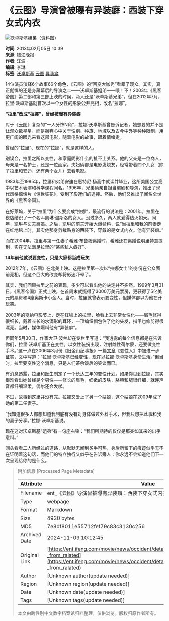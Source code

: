 # 《云图》导演曾被曝有异装癖：西装下穿女式内衣

![沃卓斯基姐弟（资料图）](http://y1.ifengimg.com/28931f9fac53e9a6/2013/0205/rdn_5110707e4ad8c.jpg)

**时间**: 2013年02月05日 10:39  
**来源**: 钱江晚报  
**作者**: 江波  
**编辑**: 李琳  
**标签**: [沃卓斯基](http://search.ifeng.com/sofeng/search.action?c=1&q=%E6%B2%83%E5%8D%93%E6%96%AF%E5%9F%BA) [云图](http://search.ifeng.com/sofeng/search.action?c=1&q=%E4%BA%91%E5%9B%BE) [异装癖](http://search.ifeng.com/sofeng/search.action?c=1&q=%E5%BC%82%E8%A3%85%E7%99%96)

14位演员演绎6个故事66个角色，《云图》的“百变大咖秀”看晕了观众。其实，真正彪悍的还是身藏幕后的导演之二——沃卓斯基姐弟——哦！不！2003年《黑客帝国》第二部和第三部上映的时候，两人还是“沃卓斯基兄弟”。但在2012年7月，拉里·沃卓斯基就首次以一个女性的形象公开亮相，改名“拉娜”。

**“拉里”改成“拉娜”，曾经被曝有异装癖**

对于《云图》复杂的“一人分饰N角”，拉娜·沃卓斯基曾告诉记者，她想要的并不是让观众数星星，而是摒弃心中关于性别、种族、地域以及古今中外等种种限制，用更广阔的眼光来看这部电影，随着电影的故事，跟着情绪走。

曾经的“拉里”、现在的“拉娜”，就是这样的人。

别误会，拉里之所以变性，和家庭阴影什么的扯不上关系。他的父亲是一位商人，母亲是一名护士，还是一位画家。夫妇俩都是电影发烧友，经常带着四个儿女（除了拉里和安迪，还有两个女儿）去看电影。

1983年至1985年，拉里和弟弟安迪在惠特尼·杨高中就读并毕业，这所美国公立高中以艺术表演和科学课程闻名。1996年，兄弟俩亲自担当编剧和导演，推出了现代风格惊悚片《惊世狂花》，受到了影迷们的追捧。然后，他们又推出了闻名全世界的《黑客帝国》。

在好莱坞，关于“拉里”为什么要变成“拉娜”，最流行的说法是：2001年，拉里在夜店结识了一个名叫凯琳·温斯洛的女人。没过多久，两人就爱得热火朝天。同年，凯琳与丈夫离婚。之后，凯琳的前夫开始大爆猛料，说“当拉里和我的前妻走在红地毯上时，其实他那身剪裁贴身的西装下，穿戴的是女式内衣。他有异装癖。”

而在2004年，拉里与第一任妻子希雅·布鲁姆离婚时，希雅还在离婚说明里特意提到，实在无法满足拉里的“某些私人癖好”。

**14年前他就说要变性，只是大家都当成玩笑**

2012年7年，《云图》在北美上映。这是拉里第一次以“拉娜女士”的身份在公众面前亮相，但这个巨大的改变却将影迷吓晕了。

其实，我们回顾拉里之前的表现，多少可以看出他的决定并不突然。1999年3月31日，《黑客帝国》正式上映，在首周末就揽得了3000万美元票房，更获得了5亿美元的票房和4座奥斯卡小金人。当时，拉里就曾表示要变性，但媒体都以为他在开玩笑。

2003年的戛纳电影节上，走在红毯上的拉里，脸看上去非常女性化——眉毛修得很细长，戴着长长的水滴形的耳环，一顶编织帽包住了他的头发，指甲也修剪得很漂亮。当时，媒体爆料他有“异装癖”。

但同年5月30日，作家大卫·波兰却在专栏里写道：“我透露的每个信息都是在告诉你们，拉里·沃卓斯基正在变性。以女性装扮出现，注射雌性荷尔蒙，还要做变性手术。”这一点在2006年3月份《旧金山纪事报》一篇[文章](http://app.ent.ifeng.com/star/3033)《变性人》中被进一步证实，文中写道：“拉里·沃卓斯基已经变性，现在以拉娜·沃卓斯基身份生活。”但当时，拉里要变性这个消息，只是人们茶余饭后的笑谈而已。

有消息透露，拉里和医生制定了一个长达三年的变性计划。如果你见到拉娜，其实很难看出她曾经是个男性——修长的眉毛，细嫩的皮肤，胳膊和腿很纤细，就连声音都纤细温柔，偶尔还会发嗲。

不过，故事到这里并没有完。拉娜又爱上了另一个姑娘，这个姑娘在2009年成了她的第二任妻子。

“我知道很多人都想知道我到底有没有对身体做过外科手术，但我只想把此事和我的妻子分享。”拉娜·沃卓斯基说。

现在这对沃卓斯基“姐弟”有一句座右铭：“我们所期待的仅仅是那突如其来的出乎意料。”

回头看看二人所经过的道路，从默默无闻到炙手可热，身后所留下的痕迹似乎无不在证明着这句话，而他们的特立独行又似乎在告诉旁人：你永远不会知道他们下一次呈现给你的是什么。

> 附加信息 [Processed Page Metadata]
>
> | Attribute       | Value                                  |
> |-----------------|----------------------------------------|
> | Filename        | ent_《云图》导演曾被曝有异装癖：西装下穿女式内衣_-_娱乐-_凤凰网.md                             |
> | Type            | webpage                                 |
> | Format          | Markdown                               |
> | Size            | 4930 bytes                           |
> | MD5             | 7e8df8011e55712fef79c83c3130c256                                  |
> | Archived Date   | 2024-11-09 10:12:45                             |
> | Original Link   | [https://ent.ifeng.com/movie/news/occident/detail_2013_02/05/21964674_0.shtml?_from_ralated](https://ent.ifeng.com/movie/news/occident/detail_2013_02/05/21964674_0.shtml?_from_ralated)                         |
> | Author          | [Unknown author(update needed)]                              |
> | Region          | [Unknown region(update needed)]                              |
> | Date            | [Unknown date(update needed)]                                 |
> | Tags            | [Unknown tags(update needed)]                                 |
>
> 本文由跨性别中文数字档案馆归档整理，仅供浏览。版权归原作者所有。
>